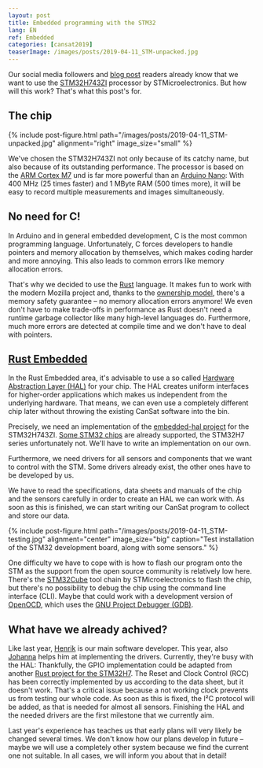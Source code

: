```yaml
---
layout: post
title: Embedded programming with the STM32
lang: EN
ref: Embedded
categories: [cansat2019]
teaserImage: /images/posts/2019-04-11_STM-unpacked.jpg
---
```


Our social media followers and [blog post](/Hardware-selection_2019/#processor) readers already know that we want to use the [STM32H743ZI](https://www.st.com/resource/en/datasheet/stm32h743zi.pdf) processor by STMicroelectronics. But how will this work? That's what this post's for.

## The chip

{% include post-figure.html path="/images/posts/2019-04-11_STM-unpacked.jpg" alignment="right" image_size="small" %}

We've chosen the STM32H743ZI not only because of its catchy name, but also because of its outstanding performance. The processor is based on the [ARM Cortex M7](https://developer.arm.com/ip-products/processors/cortex-m/cortex-m7) und is far more powerful than an [Arduino Nano](https://store.arduino.cc/arduino-nano): With 400&nbsp;MHz (25 times faster) and 1&nbsp;MByte RAM (500 times more), it will be easy to record multiple measurements and images simultaneously.

## No need for C!

In Arduino and in general embedded development, C is the most common programming language. Unfortunately, C forces developers to handle pointers and memory allocation by themselves, which makes coding harder and more annoying. This also leads to common errors like memory allocation errors.

That's why we decided to use the  [Rust](https://www.rust-lang.org/) language. It makes fun to work with the modern Mozilla project and, thanks to the [ownership model](https://doc.rust-lang.org/book/ch04-00-understanding-ownership.html), there's a memory safety guarantee – no memory allocation errors anymore! We even don't have to make trade-offs in performance as Rust doesn't need a runtime garbage collector like many high-level languages do. Furthermore, much more errors are detected at compile time and we don't have to deal with pointers.

## [Rust Embedded](https://www.rust-lang.org/what/embedded)

In the Rust Embedded area, it's advisable to use a so called [Hardware Abstraction Layer (HAL)](https://docs.rust-embedded.org/book/portability/index.html) for your chip. The HAL creates uniform interfaces for higher-order applications which makes us independent from the underlying hardware. That means, we can even use a completely different chip later without throwing the existing CanSat software into the bin.

Precisely, we need an implementation of the [embedded-hal project](https://github.com/rust-embedded/embedded-hal) for the STM32H743ZI. [Some STM32 chips](https://github.com/rust-embedded/awesome-embedded-rust#stmicroelectronics-1) are already supported, the STM32H7 series unfortunately not. We'll have to write an implementation on our own.

Furthermore, we need drivers for all sensors and components that we want to control with the STM. Some drivers already exist, the other ones have to be developed by us.

We have to read the specifications, data sheets and manuals of the chip and the sensors carefully in order to create an HAL we can work with. As soon as this is finished, we can start writing our CanSat program to collect and store our data.

{% include post-figure.html path="/images/posts/2019-04-11_STM-testing.jpg" alignment="center" image_size="big" caption="Test installation of the STM32 development board, along with some sensors." %}

One difficulty we have to cope with is how to flash our program onto the STM as the support from the open source community is relatively low here. There's the [STM32Cube](https://www.st.com/en/ecosystems/stm32cube.html) tool chain by STMicroelectronics to flash the chip, but there's no possibility to debug the chip using the command line interface (CLI). Maybe that could work with a development version of [OpenOCD](http://openocd.org/), which uses the [GNU Project Debugger (GDB)](https://www.gnu.org/software/gdb/).

## What have we already achived?

Like last year, [Henrik](/en/team/#henrik) is our main software developer. This year, also [Johanna](/en/team/#johanna) helps him at implementing the drivers. Currently, they're busy with the HAL: Thankfully, the GPIO implementation could be adapted from another [Rust project for the STM32H7](https://github.com/saschagrunert/stm32h7-rs). The Reset and Clock Control (RCC) has been correctly implemented by us according to the data sheet, but it doesn't work. That's a critical issue because a not working clock prevents us from testing our whole code. As soon as this is fixed, the I²C protocol will be added, as that is needed for almost all sensors. Finishing the HAL and the needed drivers are the first milestone that we currently aim.

Last year's experience has teaches us that early plans will very likely be changed several times. We don't know how our plans develop in future – maybe we will use a completely other system because we find the current one not suitable. In all cases, we will inform you about that in detail!
